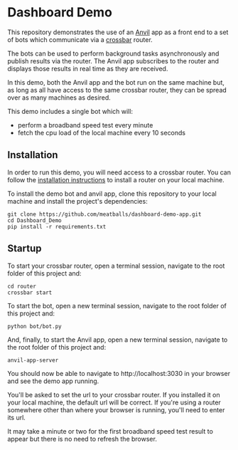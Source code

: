 # Dashboard Demo

This repository demonstrates the use of an [Anvil](https://anvil.works) app as a front
end to a set of bots which communicate via a [crossbar](https://crossbar.io) router.

The bots can be used to perform background tasks asynchronously and publish results via
the router. The Anvil app subscribes to the router and displays those results in real
time as they are received.

In this demo, both the Anvil app and the bot run on the same machine but, as long as all
have access to the same crossbar router, they can be spread over as many machines as
desired.

This demo includes a single bot which will:

* perform a broadband speed test every minute
* fetch the cpu load of the local machine every 10 seconds

## Installation

In order to run this demo, you will need access to a crossbar router. You can follow the
[installation instructions](https://crossbar.io/docs/Installation) to install a router
on your local machine.

To install the demo bot and anvil app, clone this repository to your local machine and
install the project's dependencies:

```
git clone https://github.com/meatballs/dashboard-demo-app.git
cd Dashboard_Demo
pip install -r requirements.txt
```

## Startup

To start your crossbar router, open a terminal session, navigate to the root folder
of this project and:

```
cd router
crossbar start
```

To start the bot, open a new terminal session, navigate to the root folder of this
project and:

```
python bot/bot.py
```

And, finally, to start the Anvil app, open a new terminal session, navigate to the root
folder of this project and:

```
anvil-app-server
```

You should now be able to navigate to http://localhost:3030 in your browser and see the
demo app running. 

You'll be asked to set the url to your crossbar router. If you installed it on your local
machine, the default url will be correct. If you're using a router somewhere other than
where your browser is running, you'll need to enter its url.

It may take a minute or two for the first broadband speed test result
to appear but there is no need to refresh the browser.
